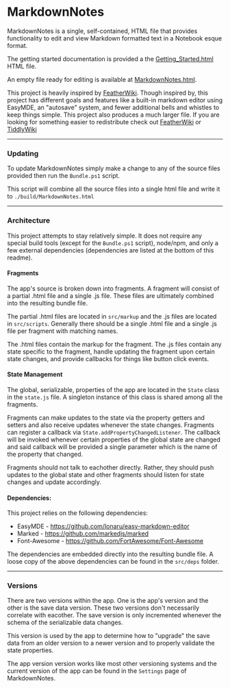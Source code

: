 # MarkdownNotes

MarkdownNotes is a single, self-contained, HTML file that provides functionality to edit and view Markdown formatted text in a Notebook esque format.

The getting started documentation is provided a the [Getting_Started.html](./Getting_Started.html) HTML file.

An empty file ready for editing is available at [MarkdownNotes.html](./MarkdownNotes.html).

This project is heavily inspired by [FeatherWiki](https://codeberg.org/Alamantus/FeatherWiki). Though inspired by, this project has different goals and features like a built-in markdown editor using EasyMDE, an "autosave" system, and fewer additional bells and whistles to keep things simple. This project also produces a much larger file. If you are looking for something easier to redistribute check out [FeatherWiki](https://codeberg.org/Alamantus/FeatherWiki) or [TiddlyWiki](https://tiddlywiki.com/)

---

### Updating

To update MarkdownNotes simply make a change to any of the source files provided then run the `Bundle.ps1` script.

This script will combine all the source files into a single html file and write it to `./build/MarkdownNotes.html`

---

### Architecture
This project attempts to stay relatively simple. It does not require any special build tools (except for the `Bundle.ps1` script), node/npm, and only a few external dependencies (dependencies are listed at the bottom of this readme).

#### Fragments
The app's source is broken down into fragments. A fragment will consist of a partial .html file and a single .js file. These files are ultimately combined into the resulting bundle file.

The partial .html files are located in `src/markup` and the .js files are located in `src/scripts`. Generally there should be a single .html file and a single .js file per fragment with matching names.

The .html files contain the markup for the fragment. The .js files contain any state specific to the fragment, handle updating the fragment upon certain state changes, and provide callbacks for things like button click events.

#### State Management
The global, serializable, properties of the app are located in the `State` class in the `state.js` file. A singleton instance of this class is shared among all the fragments.

Fragments can make updates to the state via the property getters and setters and also receive updates whenever the state changes. Fragments can register a callback via `State.addPropertyChangedListener`. The callback will be invoked whenever certain properties of the global state are changed and said callback will be provided a single parameter which is the name of the property that changed.

Fragments should not talk to eachother directly. Rather, they should push updates to the global state and other fragments should listen for state changes and update accordingly.

#### Dependencies:
This project relies on the following dependencies:
* EasyMDE - https://github.com/Ionaru/easy-markdown-editor
* Marked - https://github.com/markedjs/marked
* Font-Awesome - https://github.com/FortAwesome/Font-Awesome

The dependencies are embedded directly into the resulting bundle file. A loose copy of the above dependencies can be found in the `src/deps` folder.

---

### Versions
There are two versions within the app. One is the app's version and the other is the save data version. These two versions don't necessarily correlate with eacother. The save version is only incremented whenever the schema of the serializable data changes.

This version is used by the app to determine how to "upgrade" the save data from an older version to a newer version and to properly validate the state properties.

The app version version works like most other versioning systems and the current version of the app can be found in the `Settings` page of MarkdownNotes.
